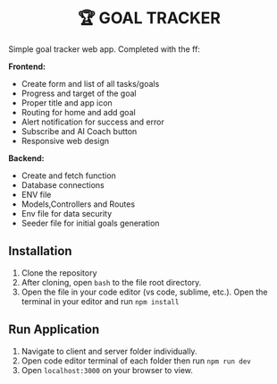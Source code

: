 <div align="center">
    <h1><b>🏆 GOAL TRACKER</b></h1>
</div>

<p align="left">Simple goal tracker web app. Completed with the ff:</p>
<b><p>Frontend:</p></b>
<ul>
    <li>Create form and list of all tasks/goals</li>
    <li>Progress and target of the goal</li>
    <li>Proper title and app icon</li>
    <li>Routing for home and add goal</li>
    <li>Alert notification for success and error</li>
    <li>Subscribe and AI Coach button</li>
    <li>Responsive web design</li>
</ul>

<b><p>Backend:</p></b>

<ul>
    <li>Create and fetch function</li>
    <li>Database connections</li>
    <li>ENV file</li>
    <li>Models,Controllers and Routes</li>
    <li>Env file for data security</li>
    <li>Seeder file for initial goals generation</li>
</ul>

## Installation

1. Clone the repository
2. After cloning, open `bash` to the file root directory.
3. Open the file in your code editor (vs code, sublime, etc.). Open the terminal in your editor and run `npm install`

## Run Application

1. Navigate to client and server folder individually.
2. Open code editor terminal of each folder then run `npm run dev`
3. Open `localhost:3000` on your browser to view.
